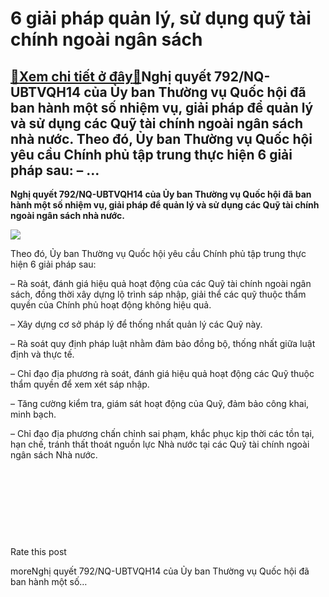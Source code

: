 6 giải pháp quản lý, sử dụng quỹ tài chính ngoài ngân sách
==========================================================

[:gift:Xem chi tiết ở đây:gift:](https://hddtvn.com/6-giai-phap-quan-ly-su-dung-quy-tai-chinh-ngoai-ngan-sach/)Nghị quyết 792/NQ-UBTVQH14 của Ủy ban Thường vụ Quốc hội đã ban hành một số nhiệm vụ, giải pháp để quản lý và sử dụng các Quỹ tài chính ngoài ngân sách nhà nước. Theo đó, Ủy ban Thường vụ Quốc hội yêu cầu Chính phủ tập trung thực hiện 6 giải pháp sau: – …
---------------------------------------------------------------------------------------------------------------------------------------------------------------------------------------------------------------------------------------------------------------

**Nghị quyết 792/NQ-UBTVQH14 của Ủy ban Thường vụ Quốc hội đã ban hành một số nhiệm vụ, giải pháp để quản lý và sử dụng các Quỹ tài chính ngoài ngân sách nhà nước.**


![](https://hddtvn.com/wp-content/uploads/2021/01/quan_sbme.jpg)


Theo đó, Ủy ban Thường vụ Quốc hội yêu cầu Chính phủ tập trung thực hiện 6 giải pháp sau:


– Rà soát, đánh giá hiệu quả hoạt động của các Quỹ tài chính ngoài ngân sách, đồng thời xây dựng lộ trình sáp nhập, giải thể các quỹ thuộc thẩm quyền của Chính phủ hoạt động không hiệu quả.


– Xây dựng cơ sở pháp lý để thống nhất quản lý các Quỹ này.


– Rà soát quy định pháp luật nhằm đảm bảo đồng bộ, thống nhất giữa luật định và thực tế.


– Chỉ đạo địa phương rà soát, đánh giá hiệu quả hoạt động các Quỹ thuộc thẩm quyền để xem xét sáp nhập.


– Tăng cường kiểm tra, giám sát hoạt động của Quỹ, đảm bảo công khai, minh bạch.


– Chỉ đạo địa phương chấn chỉnh sai phạm, khắc phục kịp thời các tồn tại, hạn chế, tránh thất thoát nguồn lực Nhà nước tại các Quỹ tài chính ngoài ngân sách Nhà nước.


 


 


 


 








































Rate this post


moreNghị quyết 792/NQ-UBTVQH14 của Ủy ban Thường vụ Quốc hội đã ban hành một số…

